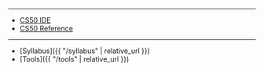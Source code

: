 ***

* [CS50 IDE](https://cs50.io/)
* [CS50 Reference](https://reference.cs50.net/)

***

* [Syllabus]({{ "/syllabus" | relative_url }})
* [Tools]({{ "/tools" | relative_url }})
